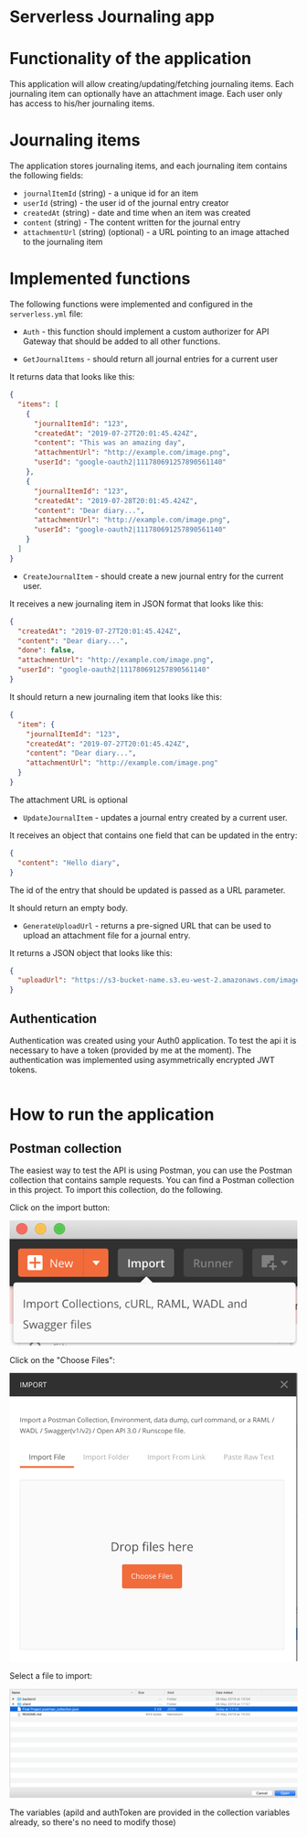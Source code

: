 # Serverless Journaling app


# Functionality of the application

This application will allow creating/updating/fetching journaling items. Each journaling item can optionally have an attachment image. Each user only has access to his/her journaling items.

# Journaling items

The application stores journaling items, and each journaling item contains the following fields:

* `journalItemId` (string) - a unique id for an item
* `userId` (string) - the user id of the journal entry creator
* `createdAt` (string) - date and time when an item was created
* `content` (string) - The content written for the journal entry
* `attachmentUrl` (string) (optional) - a URL pointing to an image attached to the journaling item


# Implemented functions

The following functions were implemented and configured in the `serverless.yml` file:

* `Auth` - this function should implement a custom authorizer for API Gateway that should be added to all other functions.

* `GetJournalItems` - should return all journal entries for a current user

It returns data that looks like this:

```json
{
  "items": [
    {
      "journalItemId": "123",
      "createdAt": "2019-07-27T20:01:45.424Z",
      "content": "This was an amazing day",
      "attachmentUrl": "http://example.com/image.png",
      "userId": "google-oauth2|111780691257890561140"
    },
    {
      "journalItemId": "123",
      "createdAt": "2019-07-28T20:01:45.424Z",
      "content": "Dear diary...",
      "attachmentUrl": "http://example.com/image.png",
      "userId": "google-oauth2|111780691257890561140"
    }
  ]
}
```

* `CreateJournalItem` - should create a new journal entry for the current user. 

It receives a new journaling item in JSON format that looks like this:

```json
{
  "createdAt": "2019-07-27T20:01:45.424Z",
  "content": "Dear diary...",
  "done": false,
  "attachmentUrl": "http://example.com/image.png",
  "userId": "google-oauth2|111780691257890561140"
}
```

It should return a new journaling item that looks like this:

```json
{
  "item": {
    "journalItemId": "123",
    "createdAt": "2019-07-27T20:01:45.424Z",
    "content": "Dear diary...",
    "attachmentUrl": "http://example.com/image.png"
  }
}
```
The attachment URL is optional

* `UpdateJournalItem` - updates a journal entry created by a current user. 

It receives an object that contains one field that can be updated in the entry:

```json
{
  "content": "Hello diary",
}
```

The id of the entry that should be updated is passed as a URL parameter.

It should return an empty body.


* `GenerateUploadUrl` - returns a pre-signed URL that can be used to upload an attachment file for a journal entry.

It returns a JSON object that looks like this:

```json
{
  "uploadUrl": "https://s3-bucket-name.s3.eu-west-2.amazonaws.com/image.png"
}
```

## Authentication

Authentication was created using your Auth0 application. To test the api it is necessary to have a token (provided by me at the moment). The authentication was implemented using asymmetrically encrypted JWT tokens.
```

```

# How to run the application

## Postman collection

The easiest way to test the API is using Postman, you can use the Postman collection that contains sample requests. You can find a Postman collection in this project. To import this collection, do the following.

Click on the import button:

![Alt text](images/import-collection-1.png?raw=true "Image 1")


Click on the "Choose Files":

![Alt text](images/import-collection-2.png?raw=true "Image 2")


Select a file to import:

![Alt text](images/import-collection-3.png?raw=true "Image 3")


The variables (apiId and authToken are provided in the collection variables already, so there's no need to modify those)